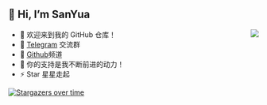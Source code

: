 ## 👋 Hi, I’m SanYua

<!--Zero
[![AM GitHub Stats](https://github-readme-stats.zohan.tech/api?username=boy86001&show_icons=true&hide=contribs,prs&include_all_commits=true&bg_color=30,fcb590,e46454&title_color=fff&text_color=fff&icon_color=fff)](https://github.com/boy86001)
-->

<img align="right" src="https://github-readme-stats.zohan.tech/api?username=boy86001&show_icons=true&hide=contribs,prs&include_all_commits=true&bg_color=30,fcb590,e46454&title_color=fff&text_color=fff&icon_color=fff)](https://github.com/boy86001">

- 🚀 欢迎来到我的 GitHub 仓库！
- 👀 [Telegram](https://t.me/YiSanYuan) 交流群
- 💞️ [Github](https://github.com/boy86001)频道
- 💖 你的支持是我不断前进的动力！
- ⚡ Star 星星走起

[![Stargazers over time](https://starchart.cc/boy86001/SmartProxy-Tools.svg?variant=adaptive)](https://starchart.cc/boy86001/SmartProxy-Tools)

<!---boy86001/boy86001 is a ✨ special ✨ repository because its `README.md` (this file) appears on your GitHub profile.
You can click the Preview link to take a look at your changes.--->

